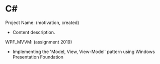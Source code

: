 # C#

Project Name: (motivation, created)

- Content description.

WPF_MVVM: (assignment 2019)

- Implementing the 'Model, View, View-Model' pattern using Windows Presentation Foundation

